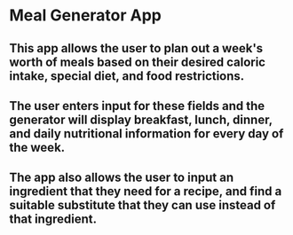 # Meal Generator App

## This app allows the user to plan out a week's worth of meals based on their desired caloric intake, special diet, and food restrictions. 
## The user enters input for these fields and the generator will display breakfast, lunch, dinner, and daily nutritional information for every day of the week. 

## The app also allows the user to input an ingredient that they need for a recipe, and find a suitable substitute that they can use instead of that ingredient.